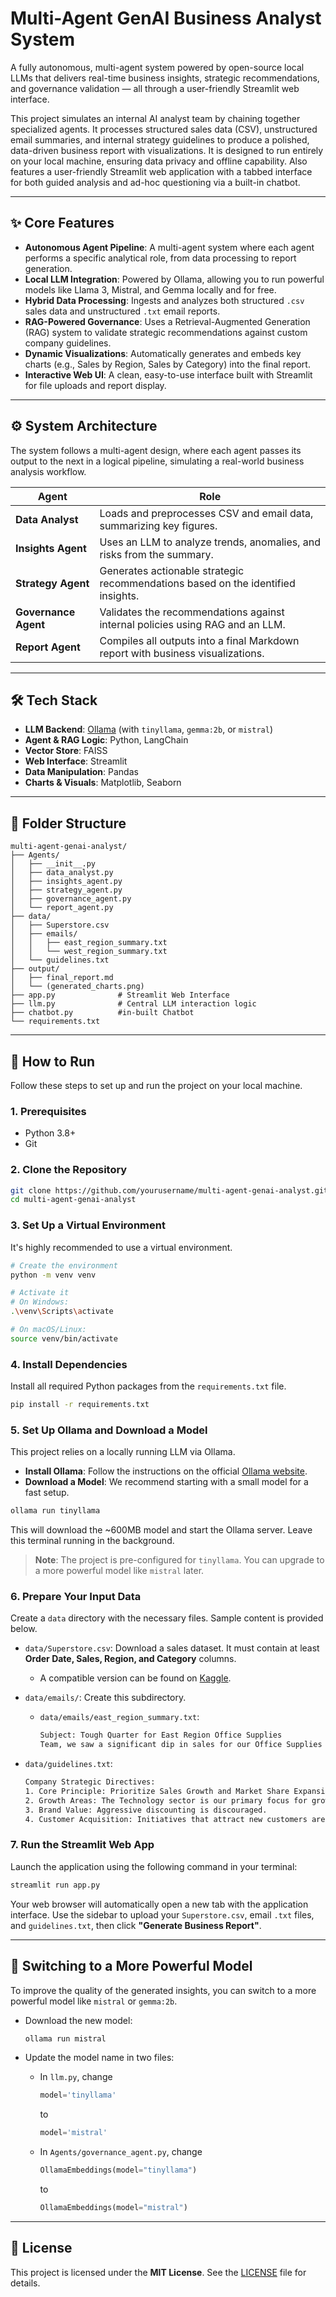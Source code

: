 # Multi-Agent GenAI Business Analyst System

A fully autonomous, multi-agent system powered by open-source local LLMs that delivers real-time business insights, strategic recommendations, and governance validation — all through a user-friendly Streamlit web interface.

This project simulates an internal AI analyst team by chaining together specialized agents. It processes structured sales data (CSV), unstructured email summaries, and internal strategy guidelines to produce a polished, data-driven business report with visualizations. It is designed to run entirely on your local machine, ensuring data privacy and offline capability. Also features a user-friendly Streamlit web application with a tabbed interface for both guided analysis and ad-hoc questioning via a built-in chatbot.

---

## ✨ Core Features

- **Autonomous Agent Pipeline**: A multi-agent system where each agent performs a specific analytical role, from data processing to report generation.
- **Local LLM Integration**: Powered by Ollama, allowing you to run powerful models like Llama 3, Mistral, and Gemma locally and for free.
- **Hybrid Data Processing**: Ingests and analyzes both structured `.csv` sales data and unstructured `.txt` email reports.
- **RAG-Powered Governance**: Uses a Retrieval-Augmented Generation (RAG) system to validate strategic recommendations against custom company guidelines.
- **Dynamic Visualizations**: Automatically generates and embeds key charts (e.g., Sales by Region, Sales by Category) into the final report.
- **Interactive Web UI**: A clean, easy-to-use interface built with Streamlit for file uploads and report display.

---

## ⚙️ System Architecture

The system follows a multi-agent design, where each agent passes its output to the next in a logical pipeline, simulating a real-world business analysis workflow.

| Agent                | Role                                                                             |
| -------------------- | -------------------------------------------------------------------------------- |
| **Data Analyst**     | Loads and preprocesses CSV and email data, summarizing key figures.              |
| **Insights Agent**   | Uses an LLM to analyze trends, anomalies, and risks from the summary.            |
| **Strategy Agent**   | Generates actionable strategic recommendations based on the identified insights. |
| **Governance Agent** | Validates the recommendations against internal policies using RAG and an LLM.    |
| **Report Agent**     | Compiles all outputs into a final Markdown report with business visualizations.  |

---

## 🛠️ Tech Stack

- **LLM Backend**: [Ollama](https://ollama.ai) (with `tinyllama`, `gemma:2b`, or `mistral`)
- **Agent & RAG Logic**: Python, LangChain
- **Vector Store**: FAISS
- **Web Interface**: Streamlit
- **Data Manipulation**: Pandas
- **Charts & Visuals**: Matplotlib, Seaborn

---

## 📂 Folder Structure

```
multi-agent-genai-analyst/
├── Agents/
│   ├── __init__.py
│   ├── data_analyst.py
│   ├── insights_agent.py
│   ├── strategy_agent.py
│   ├── governance_agent.py
│   └── report_agent.py
├── data/
│   ├── Superstore.csv
│   ├── emails/
│   │   ├── east_region_summary.txt
│   │   └── west_region_summary.txt
│   └── guidelines.txt
├── output/
│   ├── final_report.md
│   └── (generated_charts.png)
├── app.py              # Streamlit Web Interface
├── llm.py              # Central LLM interaction logic
├── chatbot.py          #in-built Chatbot
└── requirements.txt
```

---

## 🚀 How to Run

Follow these steps to set up and run the project on your local machine.

### 1. Prerequisites

- Python 3.8+
- Git

### 2. Clone the Repository

```bash
git clone https://github.com/yourusername/multi-agent-genai-analyst.git
cd multi-agent-genai-analyst
```

### 3. Set Up a Virtual Environment

It's highly recommended to use a virtual environment.

```bash
# Create the environment
python -m venv venv

# Activate it
# On Windows:
.\venv\Scripts\activate

# On macOS/Linux:
source venv/bin/activate
```

### 4. Install Dependencies

Install all required Python packages from the `requirements.txt` file.

```bash
pip install -r requirements.txt
```

### 5. Set Up Ollama and Download a Model

This project relies on a locally running LLM via Ollama.

- **Install Ollama**: Follow the instructions on the official [Ollama website](https://ollama.ai).
- **Download a Model**: We recommend starting with a small model for a fast setup.

```bash
ollama run tinyllama
```

This will download the \~600MB model and start the Ollama server. Leave this terminal running in the background.

> **Note**: The project is pre-configured for `tinyllama`. You can upgrade to a more powerful model like `mistral` later.

### 6. Prepare Your Input Data

Create a `data` directory with the necessary files. Sample content is provided below.

- `data/Superstore.csv`: Download a sales dataset. It must contain at least **Order Date, Sales, Region, and Category** columns.

  - A compatible version can be found on [Kaggle](https://www.kaggle.com/).

- `data/emails/`: Create this subdirectory.

  - `data/emails/east_region_summary.txt`:
    ```txt
    Subject: Tough Quarter for East Region Office Supplies
    Team, we saw a significant dip in sales for our Office Supplies category this quarter, down 15%. Furniture sales remain steady. Technology sales are a bright spot, up 8%.
    ```

- `data/guidelines.txt`:

  ```txt
  Company Strategic Directives:
  1. Core Principle: Prioritize Sales Growth and Market Share Expansion.
  2. Growth Areas: The Technology sector is our primary focus for growth.
  3. Brand Value: Aggressive discounting is discouraged.
  4. Customer Acquisition: Initiatives that attract new customers are highly encouraged.
  ```

### 7. Run the Streamlit Web App

Launch the application using the following command in your terminal:

```bash
streamlit run app.py
```

Your web browser will automatically open a new tab with the application interface. Use the sidebar to upload your `Superstore.csv`, email `.txt` files, and `guidelines.txt`, then click **"Generate Business Report"**.

---

## 🧠 Switching to a More Powerful Model

To improve the quality of the generated insights, you can switch to a more powerful model like `mistral` or `gemma:2b`.

- Download the new model:

  ```bash
  ollama run mistral
  ```

- Update the model name in two files:

  - In `llm.py`, change

    ```python
    model='tinyllama'
    ```

    to

    ```python
    model='mistral'
    ```

  - In `Agents/governance_agent.py`, change

    ```python
    OllamaEmbeddings(model="tinyllama")
    ```

    to

    ```python
    OllamaEmbeddings(model="mistral")
    ```

---

## 📜 License

This project is licensed under the **MIT License**. See the [LICENSE](./LICENSE) file for details.

